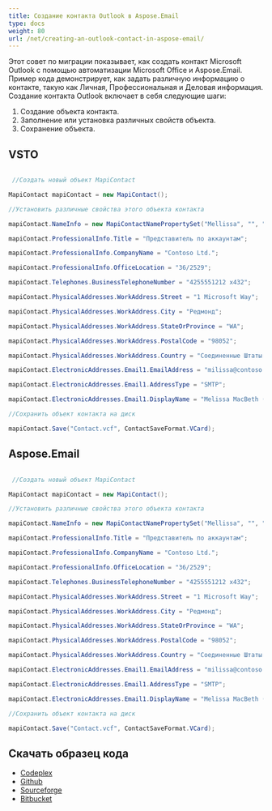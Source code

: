 ```yaml
---
title: Создание контакта Outlook в Aspose.Email
type: docs
weight: 80
url: /net/creating-an-outlook-contact-in-aspose-email/
---
```



Этот совет по миграции показывает, как создать контакт Microsoft Outlook с помощью автоматизации Microsoft Office и Aspose.Email. Пример кода демонстрирует, как задать различную информацию о контакте, такую как Личная, Профессиональная и Деловая информация. Создание контакта Outlook включает в себя следующие шаги:

1. Создание объекта контакта.
1. Заполнение или установка различных свойств объекта.
1. Сохранение объекта.
## **VSTO**
``` cs

 //Создать новый объект MapiContact

MapiContact mapiContact = new MapiContact();

//Установить различные свойства этого объекта контакта

mapiContact.NameInfo = new MapiContactNamePropertySet("Mellissa", "", "MacBeth");

mapiContact.ProfessionalInfo.Title = "Представитель по аккаунтам";

mapiContact.ProfessionalInfo.CompanyName = "Contoso Ltd.";

mapiContact.ProfessionalInfo.OfficeLocation = "36/2529";

mapiContact.Telephones.BusinessTelephoneNumber = "4255551212 x432";

mapiContact.PhysicalAddresses.WorkAddress.Street = "1 Microsoft Way";

mapiContact.PhysicalAddresses.WorkAddress.City = "Редмонд";

mapiContact.PhysicalAddresses.WorkAddress.StateOrProvince = "WA";

mapiContact.PhysicalAddresses.WorkAddress.PostalCode = "98052";

mapiContact.PhysicalAddresses.WorkAddress.Country = "Соединенные Штаты Америки";

mapiContact.ElectronicAddresses.Email1.EmailAddress = "milissa@contoso.com";

mapiContact.ElectronicAddresses.Email1.AddressType = "SMTP";

mapiContact.ElectronicAddresses.Email1.DisplayName = "Melissa MacBeth (mellissa@contoso.com)";

//Сохранить объект контакта на диск

mapiContact.Save("Contact.vcf", ContactSaveFormat.VCard);

```
## **Aspose.Email**
``` cs

 //Создать новый объект MapiContact

MapiContact mapiContact = new MapiContact();

//Установить различные свойства этого объекта контакта

mapiContact.NameInfo = new MapiContactNamePropertySet("Mellissa", "", "MacBeth");

mapiContact.ProfessionalInfo.Title = "Представитель по аккаунтам";

mapiContact.ProfessionalInfo.CompanyName = "Contoso Ltd.";

mapiContact.ProfessionalInfo.OfficeLocation = "36/2529";

mapiContact.Telephones.BusinessTelephoneNumber = "4255551212 x432";

mapiContact.PhysicalAddresses.WorkAddress.Street = "1 Microsoft Way";

mapiContact.PhysicalAddresses.WorkAddress.City = "Редмонд";

mapiContact.PhysicalAddresses.WorkAddress.StateOrProvince = "WA";

mapiContact.PhysicalAddresses.WorkAddress.PostalCode = "98052";

mapiContact.PhysicalAddresses.WorkAddress.Country = "Соединенные Штаты Америки";

mapiContact.ElectronicAddresses.Email1.EmailAddress = "milissa@contoso.com";

mapiContact.ElectronicAddresses.Email1.AddressType = "SMTP";

mapiContact.ElectronicAddresses.Email1.DisplayName = "Melissa MacBeth (mellissa@contoso.com)";

//Сохранить объект контакта на диск

mapiContact.Save("Contact.vcf", ContactSaveFormat.VCard);

```
## **Скачать образец кода**
- [Codeplex](https://asposevsto.codeplex.com/downloads/get/772939)
- [Github](https://github.com/aspose-email/Aspose.Email-for-.NET/releases/download/AsposeEmailVsVSTOv1.1/Creating.an.Outlook.Contact.Aspose.Email.zip)
- [Sourceforge](https://sourceforge.net/projects/asposevsto/files/Aspose.Email%20Vs%20VSTO%20Outlook/Creating%20an%20Outlook%20Contact%20\(Aspose.Email\).zip/download)
- [Bitbucket](https://bitbucket.org/asposemarketplace/aspose-for-vsto/downloads/Creating%20an%20Outlook%20Contact%20\(Aspose.Email\).zip)